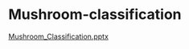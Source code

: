 # Mushroom-classification

[Mushroom_Classification.pptx](https://github.com/charannandi2508/Mushroom-classification/files/9567001/Mushroom_Classification.pptx)
